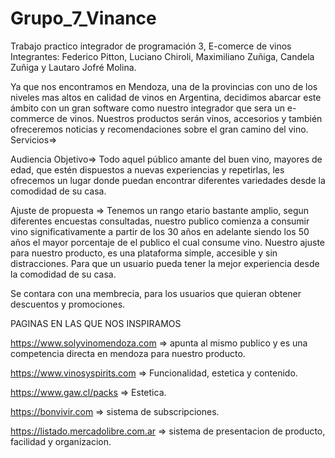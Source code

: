 # Grupo_7_Vinance
Trabajo practico integrador de programación 3, E-comerce de vinos
Integrantes: Federico Pitton, Luciano Chiroli, Maximiliano Zuñiga, Candela Zuñiga y Lautaro Jofré Molina.
 
Ya que nos encontramos en Mendoza, una de la provincias con uno de los niveles mas altos en calidad de vinos en Argentina, decidimos abarcar este ámbito con un gran  software como nuestro integrador que sera un e-commerce de vinos. Nuestros productos serán vinos, accesorios y también ofreceremos noticias y recomendaciones sobre el gran camino del vino.
Servicios=>

Audiencia Objetivo=> Todo aquel público amante del buen vino, mayores de edad, que estén dispuestos a nuevas experiencias y repetirlas, les ofrecemos un lugar donde puedan encontrar diferentes variedades desde la comodidad de su casa.

Ajuste de propuesta => Tenemos un rango etario bastante amplio, segun diferentes encuestas consultadas, nuestro publico comienza a consumir vino significativamente a partir de los 30 años en adelante siendo los 50 años el mayor porcentaje de el publico el cual consume vino.
Nuestro ajuste para nuestro producto, es una plataforma simple, accesible y sin distracciones. Para que un usuario pueda tener la mejor experiencia desde la comodidad de su casa.

Se contara con una membrecia, para los usuarios que quieran obtener descuentos y promociones.

PAGINAS EN LAS QUE NOS INSPIRAMOS

https://www.solyvinomendoza.com => apunta al mismo publico y es una competencia directa en mendoza para nuestro producto.

https://www.vinosyspirits.com => Funcionalidad, estetica y contenido.

https://www.gaw.cl/packs => Estetica.

https://bonvivir.com => sistema de subscripciones.

https://listado.mercadolibre.com.ar => sistema de presentacion de producto, facilidad y organizacion.
